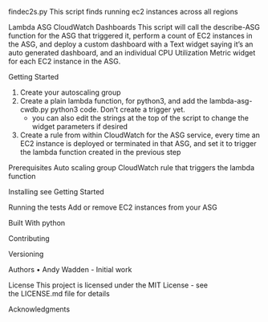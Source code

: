 findec2s.py
This script finds running ec2 instances across all regions


Lambda ASG CloudWatch Dashboards
This script will call the describe-ASG function for the ASG that triggered it,  perform a count of EC2 instances in the ASG, and deploy a custom dashboard with a Text widget saying it’s an auto generated dashboard, and an individual CPU Utilization Metric widget for each EC2 instance in the ASG. 

Getting Started
1. Create your autoscaling group
2. Create a plain lambda function, for python3, and add the lambda-asg-cwdb.py python3 code.  Don’t create a trigger yet.
	- you can also edit the strings at the top of the script to change the widget parameters if desired
3. Create a rule from within CloudWatch for the ASG service, every time an EC2 instance is deployed or terminated in that ASG, and set it to trigger the lambda function created in the previous step

Prerequisites
Auto scaling group
CloudWatch rule that triggers the lambda function

Installing
see Getting Started

Running the tests
Add or remove EC2 instances from your ASG

Built With
python

Contributing

Versioning

Authors
	•	Andy Wadden - Initial work 

License
This project is licensed under the MIT License - see the LICENSE.md file for details

Acknowledgments

